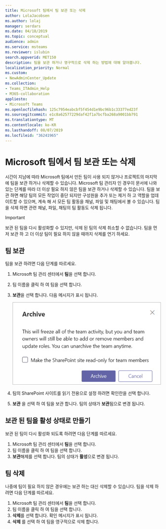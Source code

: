 ```yaml
---
title: Microsoft 팀에서 팀 보관 또는 삭제
author: LolaJacobsen
ms.author: lolaj
manager: serdars
ms.date: 04/18/2019
ms.topic: conceptual
audience: admin
ms.service: msteams
ms.reviewer: islubin
search.appverid: MET150
description: 팀을 보관 하거나 영구적으로 삭제 하는 방법에 대해 알아봅니다.
localization_priority: Normal
ms.custom:
- NewAdminCenter_Update
ms.collection:
- Teams_ITAdmin_Help
- M365-collaboration
appliesto:
- Microsoft Teams
ms.openlocfilehash: 125c7954eabcbf5f454d1e9bc96b1c33377ed23f
ms.sourcegitcommit: e1c8a62577229daf42f1a7bcfba268a9001bb791
ms.translationtype: MT
ms.contentlocale: ko-KR
ms.lasthandoff: 08/07/2019
ms.locfileid: "36241965"
---
```

<a name="archive-or-delete-a-team-in-microsoft-teams"></a>Microsoft 팀에서 팀 보관 또는 삭제
===========================================

시간이 지남에 따라 Microsoft 팀에서 만든 팀이 사용 되지 않거나 프로젝트의 마지막에 팀을 보관 하거나 삭제할 수 있습니다. Microsoft 팀 관리자 인 경우이 문서에 나와 있는 단계를 따라 더 이상 필요 하지 않은 팀을 보관 하거나 삭제할 수 있습니다. 팀을 보관 하면 해당 팀의 모든 작업이 중단 되지만 구성원을 추가 또는 제거 하 고 역할을 업데이트할 수 있으며, 계속 해 서 모든 팀 활동을 채널, 파일 및 채팅에서 볼 수 있습니다. 팀을 삭제 하면 관련 채널, 파일, 채팅의 팀 활동도 삭제 됩니다. 

> [!IMPORTANT]
> 보관 된 팀을 다시 활성화할 수 있지만, 삭제 된 팀의 삭제 취소할 수 없습니다. 팀을 먼저 보관 하 고 더 이상 팀이 필요 하지 않을 때까지 삭제를 연기 하세요.

## <a name="archive-a-team"></a>팀 보관

팀을 보관 하려면 다음 단계를 따르세요.

1. Microsoft 팀 관리 센터에서 **팀**을 선택 합니다.
2. 팀 이름을 클릭 하 여 팀을 선택 합니다.
3. **보관**을 선택 합니다. 다음 메시지가 표시 됩니다.

    ![팀 보관 메시지의 스크린샷](media/teams-archive-message.png)

4. 팀의 SharePoint 사이트를 읽기 전용으로 설정 하려면 확인란을 선택 합니다.
5. **보관** 을 선택 하 여 팀을 보관 합니다. 팀의 상태가 **보관**됨으로 변경 됩니다.

## <a name="make-an-archived-team-active"></a>보관 된 팀을 활성 상태로 만들기

보관 된 팀이 다시 활성화 되도록 하려면 다음 단계를 따르세요.

1. Microsoft 팀 관리 센터에서 **팀**을 선택 합니다.
2. 팀 이름을 클릭 하 여 팀을 선택 합니다.
3. **보관**해제를 선택 합니다. 팀의 상태가 **활성**으로 변경 됩니다.

## <a name="delete-a-team"></a>팀 삭제

나중에 팀이 필요 하지 않은 경우에는 보관 하는 대신 삭제할 수 있습니다. 팀을 삭제 하려면 다음 단계를 따르세요.

1.  Microsoft 팀 관리 센터에서 **팀**을 선택 합니다.
2.  팀 이름을 클릭 하 여 팀을 선택 합니다.
3.  **삭제**를 선택 합니다. 확인 메시지가 표시 됩니다.
4.  **삭제** 를 선택 하 여 팀을 영구적으로 삭제 합니다.



